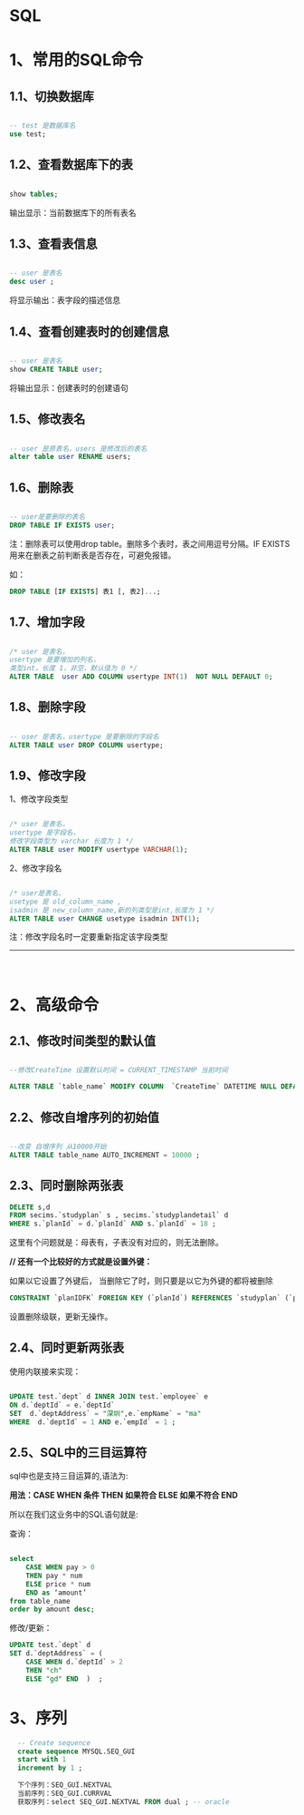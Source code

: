 # SQL





# 1、常用的SQL命令


## 1.1、切换数据库


```sql

-- test 是数据库名
use test;
```

## 1.2、查看数据库下的表


```sql

show tables;
```
输出显示：当前数据库下的所有表名




## 1.3、查看表信息

```sql

-- user 是表名
desc user ;
```
将显示输出：表字段的描述信息


## 1.4、查看创建表时的创建信息


```sql

-- user 是表名
show CREATE TABLE user;
```
将输出显示：创建表时的创建语句




## 1.5、修改表名



```sql

-- user 是原表名，users 是修改后的表名
alter table user RENAME users;
```


## 1.6、删除表



```sql 

-- user是要删除的表名
DROP TABLE IF EXISTS user;
```
注：删除表可以使用drop table。删除多个表时，表之间用逗号分隔。IF EXISTS用来在删表之前判断表是否存在，可避免报错。

如：
```sql
DROP TABLE [IF EXISTS] 表1 [, 表2]...;
```








## 1.7、增加字段


```sql

/* user 是表名，
usertype 是要增加的列名，
类型int，长度 1，非空，默认值为 0 */
ALTER TABLE  user ADD COLUMN usertype INT(1)  NOT NULL DEFAULT 0;

```

## 1.8、删除字段


```sql

-- user 是表名，usertype 是要删除的字段名
ALTER TABLE user DROP COLUMN usertype; 　 

```


## 1.9、修改字段

1、修改字段类型


```sql

/* user 是表名，
usertype 是字段名，
修改字段类型为 varchar 长度为 1 */
ALTER TABLE user MODIFY usertype VARCHAR(1);
```



2、修改字段名


```sql

/* user是表名，
usetype 是 old_column_name , 
isadmin 是 new_column_name,新的列类型是int,长度为 1 */
ALTER TABLE user CHANGE usetype isadmin INT(1);
```
注：修改字段名时一定要重新指定该字段类型









---

 　


# 2、高级命令



## 2.1、修改时间类型的默认值


```sql

--修改CreateTime 设置默认时间 = CURRENT_TIMESTAMP 当前时间

ALTER TABLE `table_name` MODIFY COLUMN  `CreateTime` DATETIME NULL DEFAULT CURRENT_TIMESTAMP COMMENT '创建时间' ;

```


## 2.2、修改自增序列的初始值


```sql

--改变 自增序列 从10000开始
ALTER TABLE table_name AUTO_INCREMENT = 10000 ;

```









## 2.3、同时删除两张表


```sql
DELETE s,d 
FROM secims.`studyplan` s , secims.`studyplandetail` d 
WHERE s.`planId` = d.`planId` AND s.`planId` = 18 ;
```

这里有个问题就是：母表有，子表没有对应的，则无法删除。


**// 还有一个比较好的方式就是设置外键：**

如果以它设置了外键后，
当删除它了时，则只要是以它为外键的都将被删除

~~~sql
CONSTRAINT `planIDFK` FOREIGN KEY (`planId`) REFERENCES `studyplan` (`planId`) ON DELETE CASCADE ON UPDATE NO ACTION
~~~

设置删除级联，更新无操作。




## 2.4、同时更新两张表

使用内联接来实现：


```sql

UPDATE test.`dept` d INNER JOIN test.`employee` e
ON d.`deptId` = e.`deptId` 
SET  d.`deptAddress` = "深圳",e.`empName` = "ma" 
WHERE  d.`deptId` = 1 AND e.`empId` = 1 ;
```


## 2.5、SQL中的三目运算符

sql中也是支持三目运算的,语法为:

**用法：CASE  WHEN 条件 THEN 如果符合 ELSE 如果不符合 END**

所以在我们这业务中的SQL语句就是:


查询：

```sql

select   
    CASE WHEN pay > 0 
    THEN pay * num 
    ELSE price * num 
    END as ‘amount’ 
from table_name 
order by amount desc;

```

修改/更新：

```sql
UPDATE test.`dept` d 
SET d.`deptAddress` = (  
    CASE WHEN d.`deptId` > 2 
    THEN "ch" 
    ELSE "gd" END  )  ;
```






# **3、序列**

```sql
  -- Create sequence   
  create sequence MYSQL.SEQ_GUI   
  start with 1   
  increment by 1 ;
  
  下个序列：SEQ_GUI.NEXTVAL
  当前序列：SEQ_GUI.CURRVAL
  获取序列：select SEQ_GUI.NEXTVAL FROM dual ; -- oracle
```



